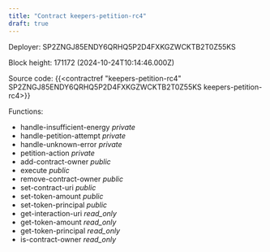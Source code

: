 ```yaml
---
title: "Contract keepers-petition-rc4"
draft: true
---
```

Deployer: SP2ZNGJ85ENDY6QRHQ5P2D4FXKGZWCKTB2T0Z55KS


 



Block height: 171172 (2024-10-24T10:14:46.000Z)

Source code: {{<contractref "keepers-petition-rc4" SP2ZNGJ85ENDY6QRHQ5P2D4FXKGZWCKTB2T0Z55KS keepers-petition-rc4>}}

Functions:

* handle-insufficient-energy _private_
* handle-petition-attempt _private_
* handle-unknown-error _private_
* petition-action _private_
* add-contract-owner _public_
* execute _public_
* remove-contract-owner _public_
* set-contract-uri _public_
* set-token-amount _public_
* set-token-principal _public_
* get-interaction-uri _read_only_
* get-token-amount _read_only_
* get-token-principal _read_only_
* is-contract-owner _read_only_
